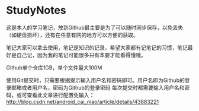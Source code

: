 # StudyNotes
这是本人的学习笔记，放到Github最主要是为了可以随时同步保存，以免丢失（如硬盘损坏），还有在任意有网的地方可以方便的获取。

笔记大家可以拿去使用，笔记是知识的记录，希望大家都有记笔记的习惯，笔记最好是自己记，因为我的笔记可能很多只有本要才能看得懂哦。

Github单个仓库1GB，单个文件最大100M

使用Git提交时，只需要根据提示输入用户名和密码即可。用户名即为Github的登录邮箱或者用户名，密码为Github的登录密码
每次提交时都需要输入用户名和密码，或可查看此文章进行配置免输入：http://blog.csdn.net/android_cai_niao/article/details/43883221
